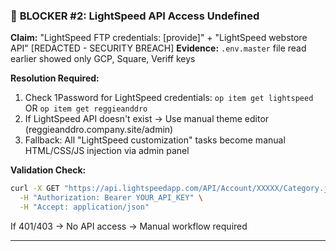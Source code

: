 ### 🔴 **BLOCKER #2: LightSpeed API Access Undefined**

**Claim:** "LightSpeed FTP credentials: [provide]" + "LightSpeed webstore API"
[REDACTED - SECURITY BREACH]
**Evidence:** `.env.master` file read earlier showed only GCP, Square, Veriff keys

**Resolution Required:**

1. Check 1Password for LightSpeed credentials: `op item get lightspeed` OR `op item get reggieanddro`
2. If LightSpeed API doesn't exist → Use manual theme editor (reggieanddro.company.site/admin)
3. Fallback: All "LightSpeed customization" tasks become manual HTML/CSS/JS injection via admin panel

**Validation Check:**

```bash
curl -X GET "https://api.lightspeedapp.com/API/Account/XXXXX/Category.json" \
  -H "Authorization: Bearer YOUR_API_KEY" \
  -H "Accept: application/json"
```

If 401/403 → No API access → Manual workflow required

---
